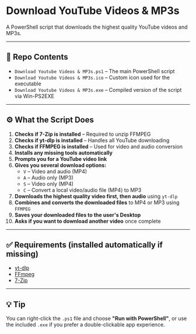 # Download YouTube Videos & MP3s

A PowerShell script that downloads the highest quality YouTube videos and MP3s.

---

## 📁 Repo Contents

- `Download Youtube Videos & MP3s.ps1` – The main PowerShell script  
- `Download Youtube Videos & MP3s.ico` – Custom icon used for the executable  
- `Download Youtube Videos & MP3s.exe` – Compiled version of the script via Win-PS2EXE  

---

## ⚙️ What the Script Does

1. **Checks if 7-Zip is installed** – Required to unzip FFMPEG  
2. **Checks if yt-dlp is installed** – Handles all YouTube downloading  
3. **Checks if FFMPEG is installed** – Used for video and audio conversion  
4. **Installs any missing tools automatically**
5. **Prompts you for a YouTube video link**
6. **Gives you several download options:**
   - `V` – Video and audio (MP4)  
   - `A` – Audio only (MP3)  
   - `S` – Video only (MP4)  
   - `C` – Convert a local video/audio file (MP4) to MP3  
7. **Downloads the highest quality video first, then audio** using `yt-dlp`
8. **Combines and converts the downloaded files** to MP4 or MP3 using `FFMPEG`
9. **Saves your downloaded files to the user's Desktop**
10. **Asks if you want to download another video** once complete

---

## ✅ Requirements (installed automatically if missing)

- [yt-dlp](https://github.com/yt-dlp/yt-dlp)  
- [FFmpeg](https://ffmpeg.org/)  
- [7-Zip](https://www.7-zip.org/)

---

## 💡 Tip

You can right-click the `.ps1` file and choose **"Run with PowerShell"**, or use the included `.exe` if you prefer a double-clickable app experience.
